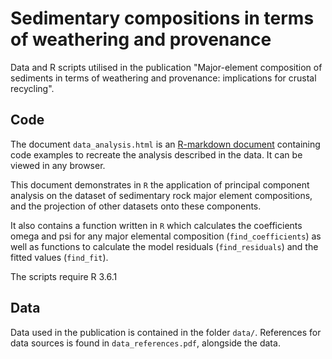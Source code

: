 # Sedimentary compositions in terms of weathering and provenance 

Data and R scripts utilised in the publication "Major-element composition of sediments in terms of weathering and provenance: implications for crustal recycling".

## Code

The document `data_analysis.html` is an [R-markdown document](https://rmarkdown.rstudio.com/) containing code examples to recreate the analysis described in the data. It can be viewed in any browser.

This document demonstrates in `R` the application of principal component analysis on the dataset of sedimentary rock major element compositions, and the projection of other datasets onto these components. 

It also contains a function written in `R` which calculates the coefficients omega and psi for any major elemental composition (`find_coefficients`) as well as functions to calculate the model residuals (`find_residuals`) and the fitted values (`find_fit`). 

The scripts require R 3.6.1

## Data

Data used in the publication is contained in the folder `data/`. References for data sources is found in `data_references.pdf`, alongside the data. 
